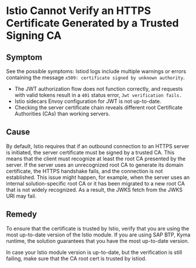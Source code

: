 <!-- open-source-only -->
# Istio Cannot Verify an HTTPS Certificate Generated by a Trusted Signing CA

## Symptom

See the possible symptoms:
Istiod logs include multiple warnings or errors containing the message `x509: certificate signed by unknown authority`.
- The JWT authorization flow does not function correctly, and requests with valid tokens result in a `401` status error, `Jwt verification fails.`
- Istio sidecars Envoy configuration for JWT is not up-to-date.
- Checking the server certificate chain reveals different root Certificate Authorities (CAs) than working servers.

## Cause

By default, Istio requires that if an outbound connection to an HTTPS server is initiated, the server certificate must be signed by a trusted CA. This means that the client must recognize at least the root CA presented by the server.
If the server uses an unrecognized root CA to generate its domain certificate, the HTTPS handshake fails, and the connection is not established. This issue might happen, for example, when the server uses an internal solution-specific root CA or it has been migrated to a new root CA that is not widely recognized.
As a result, the JWKS fetch from the JWKS URI may fail.

## Remedy

To ensure that the certificate is trusted by Istio, verify that you are using the most up-to-date version of the Istio module.  If you are using SAP BTP, Kyma runtime, the solution guarantees that you have the most up-to-date version. 

In case your Istio module version is up-to-date, but the verification is still failing, make sure that the CA root cert is trusted by istiod.
